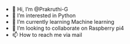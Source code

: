 - 👋 Hi, I’m @Prakruthi-G
- 👀 I’m interested in Python
- 🌱 I’m currently learning Machine learning
- 💞️ I’m looking to collaborate on Raspberry pi4
- 📫 How to reach me via mail 

<!---
Prakruthi-G/Prakruthi-G is a ✨ special ✨ repository because its `README.md` (this file) appears on your GitHub profile.
You can click the Preview link to take a look at your changes.
--->
